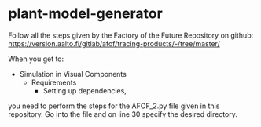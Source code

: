 # plant-model-generator

Follow all the steps given by the Factory of the Future Repository on github:
https://version.aalto.fi/gitlab/afof/tracing-products/-/tree/master/

When you get to:
- Simulation in Visual Components
  - Requirements
    - Setting up dependencies,

you need to perform the steps for the AFOF_2.py file given in this repository. Go into the file and on line 30 specify the desired directory.
